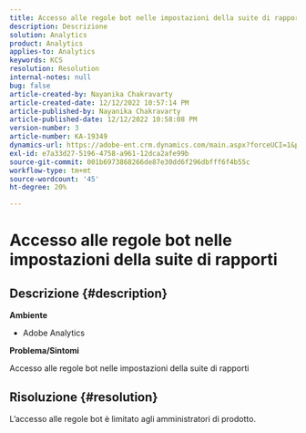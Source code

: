 ```yaml
---
title: Accesso alle regole bot nelle impostazioni della suite di rapporti
description: Descrizione
solution: Analytics
product: Analytics
applies-to: Analytics
keywords: KCS
resolution: Resolution
internal-notes: null
bug: false
article-created-by: Nayanika Chakravarty
article-created-date: 12/12/2022 10:57:14 PM
article-published-by: Nayanika Chakravarty
article-published-date: 12/12/2022 10:58:08 PM
version-number: 3
article-number: KA-19349
dynamics-url: https://adobe-ent.crm.dynamics.com/main.aspx?forceUCI=1&pagetype=entityrecord&etn=knowledgearticle&id=97b4f74e-707a-ed11-81ac-6045bd006b25
exl-id: e7a33d27-5196-4758-a961-12dca2afe99b
source-git-commit: 001b6973868266de87e30dd6f296dbfff6f4b55c
workflow-type: tm+mt
source-wordcount: '45'
ht-degree: 20%

---
```


# Accesso alle regole bot nelle impostazioni della suite di rapporti

## Descrizione {#description}


<b>Ambiente</b>

- Adobe Analytics

<b>Problema/Sintomi</b>

Accesso alle regole bot nelle impostazioni della suite di rapporti


## Risoluzione {#resolution}


L’accesso alle regole bot è limitato agli amministratori di prodotto.
